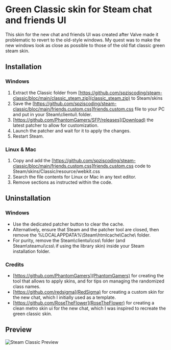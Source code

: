 # Green Classic skin for Steam chat and friends UI
This skin for the new chat and friends UI was created after Valve made it problematic to revert to the old-style windows. My quest was to make the new windows look as close as possible to those of the old flat classic green steam skin.

## Installation

### Windows

1. Extract the Classic folder from [https://github.com/spziscoding/steam-classic/bloc/main/classic_steam.zip](classic_steam.zip) to Steam/skins
2. Save the [https://github.com/spziscoding/steam-classic/bloc/main/friends.custom.css]friends.custom.css file to your PC and put in your Steam\clientui\ folder.
3. [https://github.com/PhantomGamers/SFP/releases](Download) the latest patcher to allow for customization.
4. Launch the patcher and wait for it to apply the changes.
5. Restart Steam.

### Linux & Mac

1. Copy and add the [https://github.com/spziscoding/steam-classic/bloc/main/friends.custom.css]friends.custom.css code to Steam/skins/Classic/resource/webkit.css
2. Search the file contents for Linux or Mac in any text editor.
3. Remove sections as instructed within the code.

## Uninstallation

### Windows

* Use the dedicated patcher button to clear the cache.
* Alternatively, ensure that Steam and the patcher tool are closed, then remove the %LOCALAPPDATA%\Steam\htmlcache\Cache\ folder.
* For purity, remove the Steam\clientui\css\ folder (and Steam\steamui\css\ if using the library skin) inside your Steam installation folder.

### Credits

* [https://github.com/PhantomGamers](PhantomGamers) for creating the tool that allows to apply skins, and for tips on managing the randomized class names.
* [https://github.com/redsigma](RedSigma) for creating a custom skin for the new chat, which I initially used as a template.
* [https://github.com/RoseTheFlower](RoseTheFlower) for creating a clean metro skin ui for the new chat, which I was inspired to recreate the green classic skin.

## Preview

![Steam Classic Preview]([https://github.com/spziscoding/steam-classic/bloc/main/preview.png])